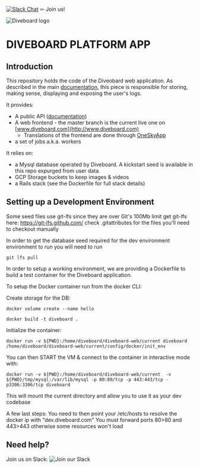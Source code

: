 [![Slack Chat](http://slack.diveboard.com/badge.svg "Join us. Anyone is welcome!")](http://slack.diveboard.com/) ⇦ Join us!


![Diveboard logo](https://cdn.diveboard.com/img/drawer/svg/logo_topbar_mobile.svg "Diveboard")

DIVEBOARD PLATFORM APP
========

Introduction
--------
This repository holds the code of the Diveobard web application.
As described in the main [documentation](https://github.com/Diveboard/Documentation), this piece is responsible for storing, making sense, displaying and exposing the user's logs.

It provides:
* A public API ([documentation](https://github.com/Diveboard/Documentation/API.md)) 
* A web frontend - the master branch is the current live one on [www.diveboard.com](http://www.diveboard.com)
  * Translations of the frontend are done through [OneSkyApp](https://diveboard.oneskyapp.com) 
* a set of jobs a.k.a. workers 

It relies on:
* a Mysql database operated by Diveboard. A kickstart seed is available in this repo expurged from user data.
* GCP Storage buckets to keep images & videos
* a Rails stack (see the Dockerfile for full stack details)


Setting up a Development Environment
--------

Some seed files use git-lfs since they are over Git's 100Mb limit
get git-lfs here: https://git-lfs.github.com/
check .gitattributes for the files you'll need to checkout manually

In order to get the database seed required for the dev environment environment to run you will need to run
```
git lfs pull
``` 

In order to setup a working environment, we are providing a Dockerfile to build a test container for the Diveboard application.

To setup the Docker container run from the docker CLI:

Create storage for the DB:
```
docker volume create --name hello
```

```
docker build -t diveboard .
```

Initialize the container:
```
docker run -v ${PWD}:/home/diveboard/diveboard-web/current diveboard /home/diveboard/diveboard-web/current/config/docker/init_env
```


You can then START the VM & connect to the container in interactive mode with:
```
docker run -v ${PWD}:/home/diveboard/diveboard-web/current  -v ${PWD}/tmp/mysql:/var/lib/mysql -p 80:80/tcp -p 443:443/tcp -p3306:3306/tcp diveboard
```

This will mount the current directory and allow you to use it as your dev codebase

A few last steps:
You need to then point your /etc/hosts to resolve the docker ip with "dev.diveboard.com"
You must forward ports 80>80 and 443>443 otherwise some resources won't load

Need help?
------
Join us on Slack: ![Join our Slack](http://slack.diveboard.com/badge.svg "Diveboard Slack") 
